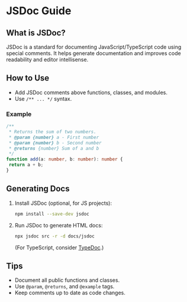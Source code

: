 # JSDoc Guide

## What is JSDoc?

JSDoc is a standard for documenting JavaScript/TypeScript code using special comments. It helps generate documentation and improves code readability and editor intellisense.

## How to Use

- Add JSDoc comments above functions, classes, and modules.
- Use `/** ... */` syntax.

### Example

```typescript
/**
 * Returns the sum of two numbers.
 * @param {number} a - First number
 * @param {number} b - Second number
 * @returns {number} Sum of a and b
 */
function add(a: number, b: number): number {
 return a + b;
}
```

## Generating Docs

1. Install JSDoc (optional, for JS projects):

   ```sh
   npm install --save-dev jsdoc
   ```

2. Run JSDoc to generate HTML docs:

   ```sh
   npx jsdoc src -r -d docs/jsdoc
   ```

   (For TypeScript, consider [TypeDoc](https://typedoc.org/).)

## Tips

- Document all public functions and classes.
- Use `@param`, `@returns`, and `@example` tags.
- Keep comments up to date as code changes.
